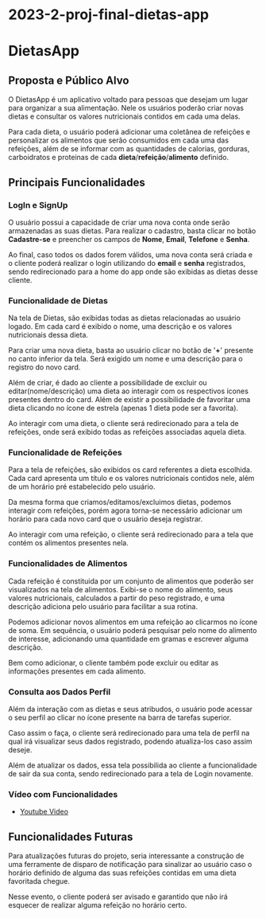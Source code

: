 # 2023-2-proj-final-dietas-app
# DietasApp

## Proposta e Público Alvo

O DietasApp é um aplicativo voltado para pessoas que desejam um lugar para organizar a sua alimentação. Nele os usuários poderão criar novas dietas e consultar os valores nutricionais contidos em cada uma delas.

Para cada dieta, o usuário poderá adicionar uma coletânea de refeições e personalizar os alimentos que serão consumidos em cada uma das refeições, além de se informar com as quantidades de calorias, gorduras, carboidratos e proteinas de cada **dieta**/**refeição**/**alimento** definido.

## Principais Funcionalidades

### LogIn e SignUp

O usuário possui a capacidade de criar uma nova conta onde serão armazenadas as suas dietas. Para realizar o cadastro, basta clicar no botão **Cadastre-se** e preencher os campos de **Nome**, **Email**, **Telefone** e **Senha**.

Ao final, caso todos os dados forem válidos, uma nova conta será criada e o cliente poderá realizar o login utilizando do **email** e **senha** registrados, sendo redirecionado para a home do app onde são exibidas as dietas desse cliente.

### Funcionalidade de Dietas

Na tela de Dietas, são exibidas todas as dietas relacionadas ao usuário logado. Em cada card é exibido o nome, uma descrição e os valores nutricionais dessa dieta.

Para criar uma nova dieta, basta ao usuário clicar no botão de '**+**' presente no canto inferior da tela. Será exigido um nome e uma descrição para o registro do novo card.

Além de criar, é dado ao cliente a possibilidade de excluir ou editar(nome/descrição) uma dieta ao interagir com os respectivos ícones presentes dentro do card. Além de existir a possibilidade de favoritar uma dieta clicando no ícone de estrela (apenas 1 dieta pode ser a favorita).

Ao interagir com uma dieta, o cliente será redirecionado para a tela de refeições, onde será exibido todas as refeições associadas aquela dieta.

### Funcionalidade de Refeições

Para a tela de refeições, são exibidos os card referentes a dieta escolhida. Cada card apresenta um título e os valores nutricionais contidos nele, além de um horário pré estabelecido pelo usuário.

Da mesma forma que criamos/editamos/excluimos dietas, podemos interagir com refeições, porém agora torna-se necessário adicionar um horário para cada novo card que o usuário deseja registrar.

Ao interagir com uma refeição, o cliente será redirecionado para a tela que contém os alimentos presentes nela.

### Funcionalidades de Alimentos

Cada refeição é constituida por um conjunto de alimentos que poderão ser visualizados na tela de alimentos. Exibi-se o nome do alimento, seus valores nutricionais, calculados a partir do peso registrado, e uma descrição adiciona pelo usuário para facilitar a sua rotina.

Podemos adicionar novos alimentos em uma refeição ao clicarmos no ícone de soma. Em sequência, o usuário poderá pesquisar pelo nome do alimento de interesse, adicionando uma quantidade em gramas e escrever alguma descrição.

Bem como adicionar, o cliente também pode excluir ou editar as informações presentes em cada alimento.

### Consulta aos Dados Perfil

Além da interação com as dietas e seus atribudos, o usuário pode acessar o seu perfil ao clicar no ícone presente na barra de tarefas superior. 

Caso assim o faça, o cliente será redirecionado para uma tela de perfil na qual irá visualizar seus dados registrado, podendo atualiza-los caso assim deseje.

Além de atualizar os dados, essa tela possibilida ao cliente a funcionalidade de sair da sua conta, sendo redirecionado para a tela de Login novamente.

### Vídeo com Funcionalidades

- [Youtube Video]([https://youtu.be/7jYNbKLVgSg])

## Funcionalidades Futuras

Para atualizações futuras do projeto, seria interessante a construção de uma ferramente de disparo de notificação para sinalizar ao usuário caso o horário definido de alguma das suas refeições contidas em uma dieta favoritada chegue. 

Nesse evento, o cliente poderá ser avisado e garantido que não irá esquecer de realizar alguma refeição no horário certo.
